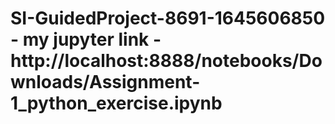 # SI-GuidedProject-8691-1645606850 - my jupyter link - http://localhost:8888/notebooks/Downloads/Assignment-1_python_exercise.ipynb
